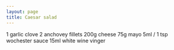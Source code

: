 ```yaml
---
layout: page
title: Caesar salad
---
```


1 garlic clove
2 anchovey fillets
200g cheese
75g mayo
5ml / 1 tsp wochester sauce
15ml white wine vinger
